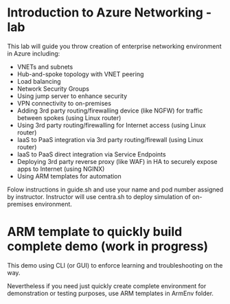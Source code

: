 # Introduction to Azure Networking - lab

This lab will guide you throw creation of enterprise networking environment in Azure including:
* VNETs and subnets
* Hub-and-spoke topology with VNET peering
* Load balancing
* Network Security Groups
* Using jump server to enhance security
* VPN connectivity to on-premises
* Adding 3rd party routing/firewalling device (like NGFW) for traffic between spokes (using Linux router)
* Using 3rd party routing/firewalling for Internet access (using Linux router)
* IaaS to PaaS integration via 3rd party routing/firewall (using Linux router)
* IaaS to PaaS direct integration via Service Endpoints
* Deploying 3rd party reverse proxy (like WAF) in HA to securely expose apps to Internet (using NGINX)
* Using ARM templates for automation

Folow instructions in guide.sh and use your name and pod number assigned by instructor.
Instructor will use centra.sh to deploy simulation of on-premises environment.

# ARM template to quickly build complete demo (work in progress)
This demo using CLI (or GUI) to enforce learning and troubleshooting on the way.

Nevertheless if you need just quickly create complete environment for demonstration or testing purposes, use ARM templates in ArmEnv folder.